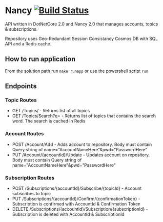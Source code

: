 # Nancy [![Build Status](https://travis-ci.org/Jazaret/Nancy.svg?branch=master)](https://travis-ci.org/Jazaret/Nancy)

API written in DotNetCore 2.0 and Nancy 2.0 that manages accounts, topics & subscriptions.

Repository uses Geo-Redundant Session Consistancy Cosmos DB with SQL API and a Redis cache. 

## How to run application
From the solution path run `make runapp` or use the powershell script `run`

## Endpoints

### Topic Routes

* GET /Topics/ - Returns list of all topics
* GET /Topics/Search?q=<searchword> - Returns list of topics that contains the search word. The search is cached in Redis
  
### Account Routes 
* POST /Account/Add - Adds account to repository.  Body must contain Query string of name="AccountNameHere"&pwd="PasswordHere"
* PUT /Account/{accountId}/Update - Updates account on repository.  Body must contain Query string of name="AccountNameHere"&pwd="PasswordHere"

### Subscription Routes
* POST /Subscriptions/{accountId}/Subscribe/{topicId} - Account subscribes to topic
* PUT /Subscriptions/{accountId}/Confirm/{confirmationToken} - Subscription is confirmed with AccountId & Confirmation Token
* DELETE /Subscriptions/{accountId}/Subscription/{subscriptionId} - Subscription is deleted with AccountId & SubscriptionId
